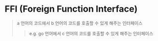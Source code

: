 # FFI (Foreign Function Interface)

> a 언어의 코드에서 b 언어의 코드를 호출할 수 있게 해주는 인터페이스
>
> > e.g. go 언어에서 c 언어의 코드를 호출할 수 있게 해주는 인터페이스
